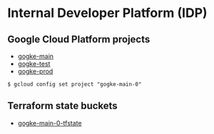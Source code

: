 # Internal Developer Platform (IDP)

## Google Cloud Platform projects

- [gogke-main](https://console.cloud.google.com/home/dashboard?project=gogke-main-0)
- [gogke-test](https://console.cloud.google.com/home/dashboard?project=gogke-test-0)
- [gogke-prod](https://console.cloud.google.com/home/dashboard?project=gogke-prod-0)

```
$ gcloud config set project "gogke-main-0"
```

## Terraform state buckets

- [gogke-main-0-tfstate](https://console.cloud.google.com/storage/browser/gogke-main-0-tfstate?project=gogke-main-0)

